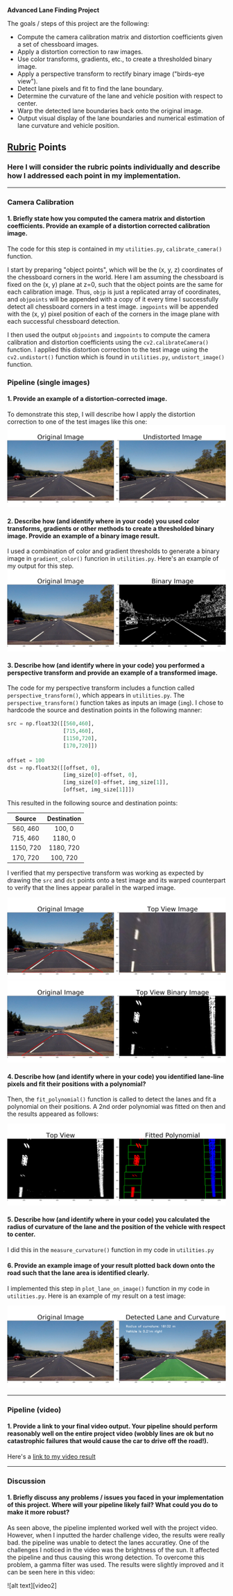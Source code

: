 **Advanced Lane Finding Project**

The goals / steps of this project are the following:

* Compute the camera calibration matrix and distortion coefficients given a set of chessboard images.
* Apply a distortion correction to raw images.
* Use color transforms, gradients, etc., to create a thresholded binary image.
* Apply a perspective transform to rectify binary image ("birds-eye view").
* Detect lane pixels and fit to find the lane boundary.
* Determine the curvature of the lane and vehicle position with respect to center.
* Warp the detected lane boundaries back onto the original image.
* Output visual display of the lane boundaries and numerical estimation of lane curvature and vehicle position.

[//]: # (Image References)

[image1]: ./test_images_output/straight_lines2_undistorted.png "Undistorted"
[image2]: ./test_images_output/straight_lines2_Binary_image.png "Road Binary Example"
[image3]: ./test_images_output/straight_lines2Topview.png "Original Vs Topview Example"
[image4]: ./test_images_output/straight_lines2Topview_binary.png "Topview Vs topview binary Example"
[image5]: ./test_images_output/straight_lines2Topview_polynomial.png "Fitted Polynomial"
[image6]: ./test_images_output/straight_lines2DetectedLane.png "Output"
[video1]: ./project_video.mp4 "Video"

## [Rubric](https://review.udacity.com/#!/rubrics/571/view) Points

### Here I will consider the rubric points individually and describe how I addressed each point in my implementation.  

---

### Camera Calibration

#### 1. Briefly state how you computed the camera matrix and distortion coefficients. Provide an example of a distortion corrected calibration image.

The code for this step is contained in my `utilities.py`, `calibrate_camera()` function.  

I start by preparing "object points", which will be the (x, y, z) coordinates of the chessboard corners in the world. Here I am assuming the chessboard is fixed on the (x, y) plane at z=0, such that the object points are the same for each calibration image.  Thus, `objp` is just a replicated array of coordinates, and `objpoints` will be appended with a copy of it every time I successfully detect all chessboard corners in a test image.  `imgpoints` will be appended with the (x, y) pixel position of each of the corners in the image plane with each successful chessboard detection.  

I then used the output `objpoints` and `imgpoints` to compute the camera calibration and distortion coefficients using the `cv2.calibrateCamera()` function.  I applied this distortion correction to the test image using the `cv2.undistort()` function which is found in `utilities.py`, `undistort_image()` function.

### Pipeline (single images)

#### 1. Provide an example of a distortion-corrected image.

To demonstrate this step, I will describe how I apply the distortion correction to one of the test images like this one:
![alt text][image1]

#### 2. Describe how (and identify where in your code) you used color transforms, gradients or other methods to create a thresholded binary image.  Provide an example of a binary image result.

I used a combination of color and gradient thresholds to generate a binary image in `gradient_color()` funcrion in `utilities.py`.  Here's an example of my output for this step.
![alt text][image2]

#### 3. Describe how (and identify where in your code) you performed a perspective transform and provide an example of a transformed image.

The code for my perspective transform includes a function called `perspective_transform()`, which appears in `utilities.py`. The `perspective_transform()` function takes as inputs an image (`img`). I chose to hardcode the source and destination points in the following manner:

```python
src = np.float32([[560,460],
                  [715,460],
                  [1150,720],
                  [170,720]])

offset = 100
dst = np.float32([[offset, 0],
                  [img_size[0]-offset, 0], 
                  [img_size[0]-offset, img_size[1]], 
                  [offset, img_size[1]]]) 
```

This resulted in the following source and destination points:

| Source        | Destination   | 
|:-------------:|:-------------:| 
| 560, 460      | 100, 0        | 
| 715, 460      | 1180, 0      |
| 1150, 720     | 1180, 720      |
| 170, 720      | 100, 720        |

I verified that my perspective transform was working as expected by drawing the `src` and `dst` points onto a test image and its warped counterpart to verify that the lines appear parallel in the warped image.

![alt text][image3]
![alt text][image4]

#### 4. Describe how (and identify where in your code) you identified lane-line pixels and fit their positions with a polynomial?

Then, the `fit_polynomial()` function is called to detect the lanes and fit a polynomial on their positions. A 2nd order polynomial was fitted on then and the results appeared as follows:

![alt text][image5]

#### 5. Describe how (and identify where in your code) you calculated the radius of curvature of the lane and the position of the vehicle with respect to center.

I did this in the `measure_curvature()` function in my code in `utilities.py`

#### 6. Provide an example image of your result plotted back down onto the road such that the lane area is identified clearly.

I implemented this step in `plot_lane_on_image()` function in my code in `utilities.py`.  Here is an example of my result on a test image:

![alt text][image6]

---

### Pipeline (video)

#### 1. Provide a link to your final video output.  Your pipeline should perform reasonably well on the entire project video (wobbly lines are ok but no catastrophic failures that would cause the car to drive off the road!).

Here's a [link to my video result](./project_video.mp4)

---

### Discussion

#### 1. Briefly discuss any problems / issues you faced in your implementation of this project.  Where will your pipeline likely fail?  What could you do to make it more robust?

As seen above, the pipeline implented worked well with the project video. However, when I inputted the harder challenge video, the results were really bad. the pipeline was unable to detect the lanes accuratley. One of the challenges I noticed in the video was the brightness of the sun. It affected the pipeline and thus causing this wrong detection. To overcome this problem, a gamma filter was used. The results were slightly improved and it can be seen here in this video:

![alt text][video2]
